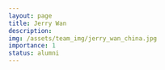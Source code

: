 ```yaml
---
layout: page
title: Jerry Wan
description:
img: /assets/team_img/jerry_wan_china.jpg
importance: 1
status: alumni
---
```

